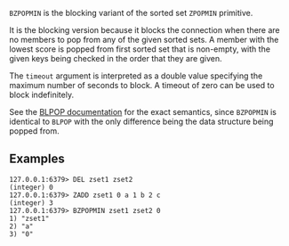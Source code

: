 `BZPOPMIN` is the blocking variant of the sorted set `ZPOPMIN` primitive.

It is the blocking version because it blocks the connection when there are no
members to pop from any of the given sorted sets.
A member with the lowest score is popped from first sorted set that is
non-empty, with the given keys being checked in the order that they are given.

The `timeout` argument is interpreted as a double value specifying the maximum
number of seconds to block. A timeout of zero can be used to block indefinitely.

See the [BLPOP documentation][cl] for the exact semantics, since `BZPOPMIN` is
identical to `BLPOP` with the only difference being the data structure being
popped from.

[cl]: blpop.md

## Examples

```
127.0.0.1:6379> DEL zset1 zset2
(integer) 0
127.0.0.1:6379> ZADD zset1 0 a 1 b 2 c
(integer) 3
127.0.0.1:6379> BZPOPMIN zset1 zset2 0
1) "zset1"
2) "a"
3) "0"
```
